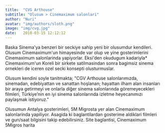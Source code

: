 ```yaml
---
title:  "CVG Arthouse"
subtitle: "Olusum > Cinemaximum salonlari"
author: "Nuri"
avatar: "img/authors/sloth.png"
image: "img/cvg.jpg"
date:   2018-03-15 12:12:12
---
```


Baska Sinema'ya benzeri bir seckiye sahip yeni bir olusumdur kendileri. Olusum Cinemaximum'un himayesinde var olup ve yine gosterimlerini Cinemaximum salonlarinda yapiyorlar. Eksi'den okudugum kadariyla* Cinemaximum'un Koreli bir sirkete satilmasindan sonra bagimsiz sinema ornekleri de iceren ozel secki konsepti olusturmuslar. 

Olusum kendini soyle tanitmakta; "CGV Arthouse salonlarımızda, sinemadan, edebiyattan ve sanattan hoşlanan; hayattan ilham alan insanları bir araya getirmeyi ve onlarla diğer sinema salonlarında göremeyecekleri filmleri, Türkiye’nin en iyi sinema salonlarında izletme heyecanımızı paylaşmak istiyoruz."

Olusumun Antalya gosterimleri, 5M Migrosta yer alan Cinemaximum salonlarinda yapiliyor. Asagida ki baglantilardan gosterime aldiklari filmleri ve gun/saat bilgisini takip edebilirsiniz.
Site baglantisi, Cinemaximum 5Migros harita
